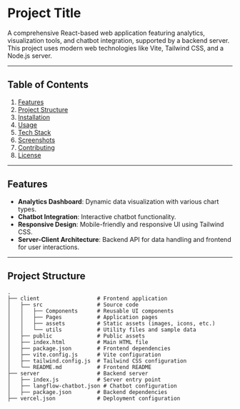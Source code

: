 # Project Title

A comprehensive React-based web application featuring analytics, visualization tools, and chatbot integration, supported by a backend server. This project uses modern web technologies like Vite, Tailwind CSS, and a Node.js server.

---

## Table of Contents

1. [Features](#features)
2. [Project Structure](#project-structure)
3. [Installation](#installation)
4. [Usage](#usage)
5. [Tech Stack](#tech-stack)
6. [Screenshots](#screenshots)
7. [Contributing](#contributing)
8. [License](#license)

---

## Features

- **Analytics Dashboard**: Dynamic data visualization with various chart types.
- **Chatbot Integration**: Interactive chatbot functionality.
- **Responsive Design**: Mobile-friendly and responsive UI using Tailwind CSS.
- **Server-Client Architecture**: Backend API for data handling and frontend for user interactions.

---

## Project Structure

```plaintext
.
├── client                  # Frontend application
│   ├── src                 # Source code
│   │   ├── Components      # Reusable UI components
│   │   ├── Pages           # Application pages
│   │   ├── assets          # Static assets (images, icons, etc.)
│   │   └── utils           # Utility files and sample data
│   ├── public              # Public assets
│   ├── index.html          # Main HTML file
│   ├── package.json        # Frontend dependencies
│   ├── vite.config.js      # Vite configuration
│   ├── tailwind.config.js  # Tailwind CSS configuration
│   └── README.md           # Frontend README
├── server                  # Backend server
│   ├── index.js            # Server entry point
│   ├── langflow-chatbot.json # Chatbot configuration
│   ├── package.json        # Backend dependencies
├── vercel.json             # Deployment configuration
